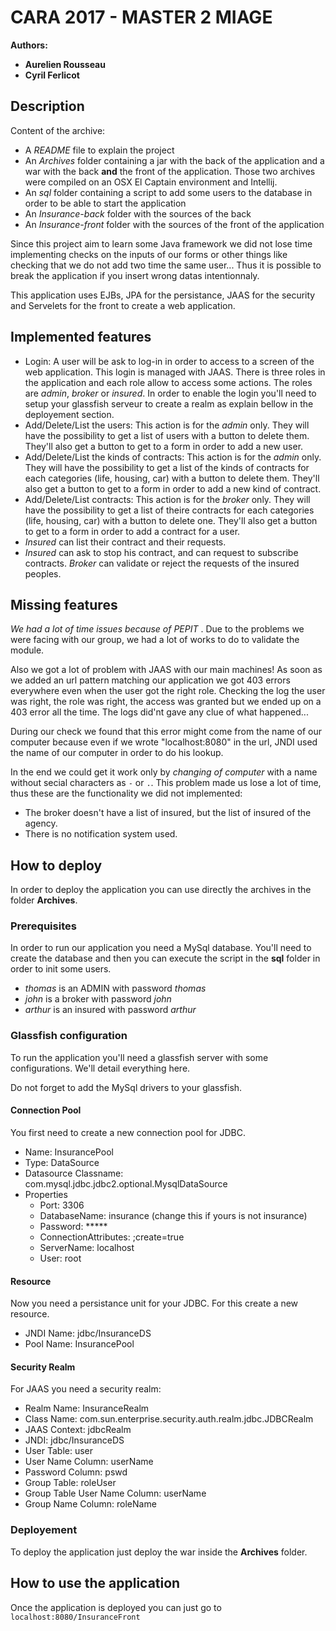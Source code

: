 # CARA 2017 - MASTER 2 MIAGE

**Authors:**
- __Aurelien Rousseau__
- __Cyril Ferlicot__

## Description

Content of the archive:
- A *README* file to explain the project
- An *Archives* folder containing a jar with the back of the application and a war with the back **and** the front of the application. Those two archives were compiled on an OSX El Captain environment and Intellij.
- An *sql* folder containing a script to add some users to the database in order to be able to start the application
- An *Insurance-back* folder with the sources of the back
- An *Insurance-front* folder with the sources of the front of the application

Since this project aim to learn some Java framework we did not lose time implementing checks on the inputs of our forms or other things like checking that we do not add two time the same user... Thus it is possible to break the application if you insert wrong datas intentionnaly.

This application uses EJBs, JPA for the persistance, JAAS for the security and Servelets for the front to create a web application.

## Implemented features

- Login: A user will be ask to log-in in order to access to a screen of the web application. This login is managed with JAAS. There is three roles in the application and each role allow to access some actions. The roles are *admin*, *broker* or *insured*. In order to enable the login you'll need to setup your glassfish serveur to create a realm as explain bellow in the deployement section.
- Add/Delete/List the users: This action is for the *admin* only. They will have the possibility to get a list of users with a button to delete them. They'll also get a button to get to a form in order to add a new user.
- Add/Delete/List the kinds of contracts: This action is for the *admin* only. They will have the possibility to get a list of the kinds of contracts for each categories (life, housing, car) with a button to delete them. They'll also get a button to get to a form in order to add a new kind of contract.
- Add/Delete/List contracts: This action is for the *broker* only. They will have the possibility to get a list of theire contracts for each categories (life, housing, car) with a button to delete one. They'll also get a button to get to a form in order to add a contract for a user.
- *Insured* can list their contract and their requests.
- *Insured* can ask to stop his contract, and can request to subscribe contracts. *Broker* can validate or reject the requests of the insured peoples.

## Missing features

*We had a lot of time issues because of PEPIT* . Due to the problems we were facing with our group, we had a lot of works to do to validate the module.

Also we got a lot of problem with JAAS with our main machines! As soon as we added an url pattern matching our application we got 403 errors everywhere even when the user got the right role. Checking the log the user was right, the role was right, the access was granted but we ended up on a 403 error all the time. The logs did'nt gave any clue of what happened...

During our check we found that this error might come from the name of our computer because even if we wrote "localhost:8080" in the url, JNDI used the name of our computer in order to do his lookup. 

In the end we could get it work only by *changing of computer* with a name without secial characters as `-` or `.`. This problem made us lose a lot of time, thus these are the functionality we did not implemented:

- The broker doesn't have a list of insured, but the list of insured of the agency.
- There is no notification system used.

## How to deploy

In order to deploy the application you can use directly the archives in the folder **Archives**.

### Prerequisites

In order to run our application you need a MySql database. You'll need to create the database and then you can execute the script in the **sql** folder in order to init some users.

- *thomas* is an ADMIN with password *thomas*
- *john* is a broker with password *john*
- *arthur* is an insured with password  *arthur*

### Glassfish configuration

To run the application you'll need a glassfish server with some configurations. We'll detail everything here.

Do not forget to add the MySql drivers to your glassfish.

#### Connection Pool

You first need to create a new connection pool for JDBC.

- Name: InsurancePool
- Type: DataSource
- Datasource Classname: com.mysql.jdbc.jdbc2.optional.MysqlDataSource
- Properties
  - Port: 3306
  - DatabaseName: insurance (change this if yours is not insurance)
  - Password: *****
  - ConnectionAttributes: ;create=true
  - ServerName: localhost
  - User: root

#### Resource 

Now you need a persistance unit for your JDBC. For this create a new resource.

- JNDI Name: jdbc/InsuranceDS
- Pool Name: InsurancePool

#### Security Realm

For JAAS you need a security realm:

- Realm Name: InsuranceRealm
- Class Name: com.sun.enterprise.security.auth.realm.jdbc.JDBCRealm
- JAAS Context: jdbcRealm
- JNDI: jdbc/InsuranceDS
- User Table: user
- User Name Column: userName
- Password Column: pswd
- Group Table: roleUser
- Group Table User Name Column: userName
- Group Name Column: roleName

### Deployement

To deploy the application just deploy the war inside the **Archives** folder.

## How to use the application

Once the application is deployed you can just go to `localhost:8080/InsuranceFront`
